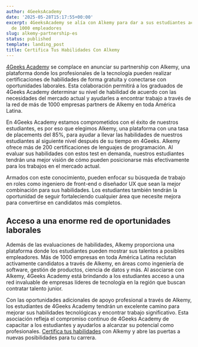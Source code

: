 ```yaml
---
author: 4GeeksAcademy
date: '2025-05-28T15:17:55+00:00'
excerpt: 4GeeksAcademy se alía con Alkemy para dar a sus estudiantes acceso a más
  de 1000 empleadores
slug: alkemy-partnership-es
status: published
template: landing_post
title: Certifica Tus Habilidades Con Alkemy
---
```

[4Geeks Academy](/es/inicio) se complace en anunciar su partnership con Alkemy, una plataforma donde los profesionales de la tecnología pueden realizar certificaciones de habilidades de forma gratuita y conectarse con oportunidades laborales. Esta colaboración permitirá a los graduados de 4Geeks Academy determinar su nivel de habilidad de acuerdo con las necesidades del mercado actual y ayudarles a encontrar trabajo a través de la red de más de 1000 empresas partners de Alkemy en toda América Latina.

En 4Geeks Academy estamos comprometidos con el éxito de nuestros estudiantes, es por eso que elegimos Alkemy, una plataforma con una tasa de placements del 85%, para ayudar a llevar las habilidades de nuestros estudiantes al siguiente nivel después de su tiempo en 4Geeks. Alkemy ofrece más de 200 certificaciones de lenguajes de programación. Al evaluar sus habilidades con estos test en demanda, nuestros estudiantes tendrán una mejor visión de cómo pueden posicionarse más efectivamente para los trabajos en el mercado actual.

Armados con este conocimiento, pueden enfocar su búsqueda de trabajo en roles como ingeniero de front-end o diseñador UX que sean la mejor combinación para sus habilidades. Los estudiantes también tendrán la oportunidad de seguir fortaleciendo cualquier área que necesite mejora para convertirse en candidatos más completos.

## Acceso a una enorme red de oportunidades laborales

Además de las evaluaciones de habilidades, Alkemy proporciona una plataforma donde los estudiantes pueden mostrar sus talentos a posibles empleadores. Más de 1000 empresas en toda América Latina reclutan activamente candidatos a través de Alkemy, en áreas como ingeniería de software, gestión de productos, ciencia de datos y más. Al asociarse con Alkemy, 4Geeks Academy está brindando a los estudiantes acceso a una red invaluable de empresas líderes de tecnología en la región que buscan contratar talento junior.

Con las oportunidades adicionales de apoyo profesional a través de Alkemy, los estudiantes de 4Geeks Academy tendrán un excelente camino para mejorar sus habilidades tecnológicas y encontrar trabajo significativo. Esta asociación refleja el compromiso continuo de 4Geeks Academy de capacitar a los estudiantes y ayudarlos a alcanzar su potencial como profesionales. [Certifica tus habilidades](https://campus.alkemy.org/login) con Alkemy y abre las puertas a nuevas posibilidades para tu carrera.
